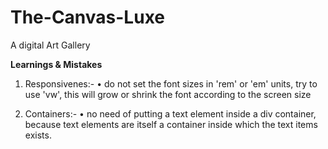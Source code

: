 # The-Canvas-Luxe
A digital Art Gallery


<strong>Learnings & Mistakes</strong>
1. Responsivenes:-
   • do not set the font sizes in 'rem' or 'em' units, try to use 'vw', this will grow or shrink the font according to the screen size

2. Containers:-
   • no need of putting a text element inside a div container, because text elements are itself a container inside which the text items exists.
